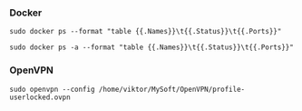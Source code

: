 ### Docker
```
sudo docker ps --format "table {{.Names}}\t{{.Status}}\t{{.Ports}}"

sudo docker ps -a --format "table {{.Names}}\t{{.Status}}\t{{.Ports}}"
```
### OpenVPN
```
sudo openvpn --config /home/viktor/MySoft/OpenVPN/profile-userlocked.ovpn
```